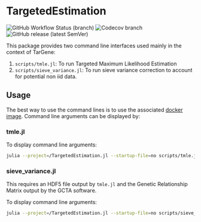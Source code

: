 # TargetedEstimation

![GitHub Workflow Status (branch)](https://img.shields.io/github/workflow/status/TARGENE/TargetedEstimation.jl/CI/main?label=Build%20main)
![Codecov branch](https://img.shields.io/codecov/c/github/TARGENE/TargetedEstimation.jl/main?label=Coverage%20main)
![GitHub release (latest SemVer)](https://img.shields.io/github/v/release/TARGENE/TargetedEstimation.jl)

This package provides two command line interfaces used mainly in the context of TarGene:
1. `scripts/tmle.jl`: To run Targeted Maximum Likelihood Estimation
1. `scripts/sieve_variance.jl`: To run sieve variance correction to account for potential non iid data.

## Usage

The best way to use the command lines is to use the associated [docker image](https://hub.docker.com/r/olivierlabayle/targeted-estimation/tags). Command line arguments can be displayed by:

### tmle.jl

To display command line arguments:

```bash
julia --project=/TargetedEstimation.jl --startup-file=no scripts/tmle.jl --help
```

### sieve_variance.jl

This requires an HDF5 file output by `tmle.jl` and the Genetic Relationship Matrix output by the GCTA software.

To display command line arguments:

```bash
julia --project=/TargetedEstimation.jl --startup-file=no scripts/sieve_variance.jl --help
```

